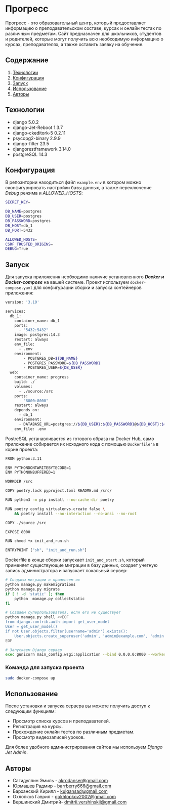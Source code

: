 # Прогресс

Прогресс - это образовательный центр, который предоставляет информацию о преподавательском составе, курсах и онлайн тестах по различным предметам. Сайт предназначен для школьников, студентов и родителей, которые могут получить всю необходимую информацию о курсах, преподавателях, а также оставить заявку на обучение. 

##  Содержание
1. [Технологии](#технологии)
2. [Конфигурация](#конфигурация)
3. [Запуск](#запуск)
4. [Использование](#использование)
5. [Авторы](#авторы)

## Технологии
- django 5.0.2
- django-Jet-Reboot 1.3.7
- django-ckeditork-5 0.2.11
- psycopg2-binary 2.9.9
- django-filter 23.5
- djangorestframework 3.14.0
- postgreSQL 14.3

## Конфигурация

В репозитории находиться файл `example.env` в котором можно сконфигурировать настройки базы данных, а также переключение *Debug* режима и *ALLOWED_HOSTS*:

```bash
SECRET_KEY=

DB_NAME=postgres
DB_USER=postgres
DB_PASSWORD=postgres
DB_HOST=db_1
DB_PORT=5432

ALLOWED_HOSTS=
CSRF_TRUSTED_ORIGINS=
DEBUG=True
```

## Запуск

Для запуска приложения необходимо наличие установленного ***Docker и Docker-compose*** на вашей системе. Проект используем `docker-compose.yaml` для конфигурации сборки и запуска контейнеров приложения: 

```bash
version: '3.10'

services:
  db_1:
    container_name: db_1
    ports:
      - "5432:5432"
    image: postgres:14.3
    restart: always
    env_file:
      - .env
    environment:
        - POSTGRES_DB=${DB_NAME}
        - POSTGRES_PASSWORD=${DB_PASSWORD}
        - POSTGRES_USER=${DB_USER}
  web:
    container_name: progress
    build: ./
    volumes:
      - ./source:/src
    ports:
      - "8000:8000"
    restart: always
    depends_on:
      - db_1
    environment:
      - DATABASE_URL=postgres://${DB_USER}:${DB_PASSWORD}@${DB_HOST}:${DB_PORT}/${DB_NAME}
    env_file: .env
```
PostreSQL устанавливается из готового образа на Docker Hub, само приложение собирается их исходного кода с помощью `Dockerfile'a` в корне проекта:

```bash
FROM python:3.11

ENV PYTHONDONTWRITEBYTECODE=1
ENV PYTHONUNBUFFERED=1

WORKDIR /src

COPY poetry.lock pyproject.toml README.md /src/

RUN python3 -m pip install --no-cache-dir poetry

RUN poetry config virtualenvs.create false \
    && poetry install --no-interaction --no-ansi --no-root

COPY ./source /src

EXPOSE 8000

RUN chmod +x init_and_run.sh

ENTRYPOINT ["sh", "init_and_run.sh"]
```
Dockerfile в конце сборки запускает `init_and_start.sh`, который применяет существующие миграции в базу данных, создает учетную запись администратора и запускает локальный сервер:

```bash
# Создаем миграции и применяем их
python manage.py makemigrations
python manage.py migrate
if [ ! -d 'static' ]; then
    python  manage.py collectstatic
fi

# Создаем суперпользователя, если его не существует
python manage.py shell <<EOF
from django.contrib.auth import get_user_model
User = get_user_model()
if not User.objects.filter(username='admin').exists():
    User.objects.create_superuser('admin', 'admin@example.com', 'admin')
EOF

# Запускаем Django сервер
exec gunicorn main_config.wsgi:application --bind 0.0.0.0:8000 --workers 4
```

### Команда для запуска проекта

```bash
sudo docker-compose up
```


## Использование

После установки и запуска сервера вы можете получить доступ к следующим функциям:

- Просмотр списка курсов и преподавателей.
- Регистрация на курсы.
- Прохождение онлайн тестов по различным предметам.
- Просмотр видеозаписей уроков.

Для более удобного администрирования сайтов мы используем *Django Jet Admin*.


## Авторы

- Сагидуллин Эмиль - akrodanser@gmail.com
- Юрмашев Радмир - barrberry666@gmail.com
- Барханский Кирилл - kulgansad@gmail.com
- Охлопков Гаврил - gokhlopkov2002@gmail.com
- Вершинский Дмитрий- dmitrii.vershinskii@gmail.com

